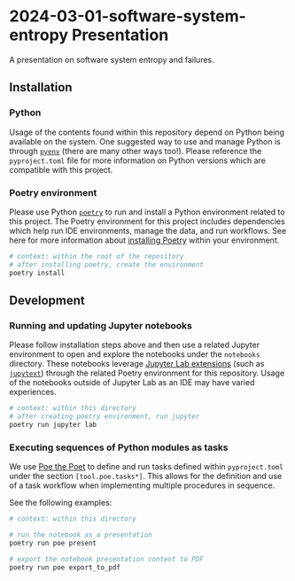# 2024-03-01-software-system-entropy Presentation

A presentation on software system entropy and failures.

## Installation

### Python

Usage of the contents found within this repository depend on Python being available on the system.
One suggested way to use and manage Python is through [`pyenv`](https://github.com/pyenv/pyenv?tab=readme-ov-file#installation) (there are many other ways too!).
Please reference the `pyproject.toml` file for more information on Python versions which are compatible with this project.

### Poetry environment

Please use Python [`poetry`](https://python-poetry.org/) to run and install a Python environment related to this project.
The Poetry environment for this project includes dependencies which help run IDE environments, manage the data, and run workflows.
See here for more information about [installing Poetry](https://python-poetry.org/docs/#installation) within your environment.

```bash
# context: within the root of the repository
# after installing poetry, create the environment
poetry install
```

## Development

### Running and updating Jupyter notebooks

Please follow installation steps above and then use a related Jupyter environment to open and explore the notebooks under the `notebooks` directory.
These notebooks leverage [Jupyter Lab extensions](https://jupyterlab.readthedocs.io/en/stable/user/extensions.html) (such as [`jupytext`](https://jupytext.readthedocs.io/en/latest/)) through the related Poetry environment for this repository.
Usage of the notebooks outside of Jupyter Lab as an IDE may have varied experiences.

```bash
# context: within this directory
# after creating poetry environment, run jupyter
poetry run jupyter lab
```

### Executing sequences of Python modules as tasks

We use [Poe the Poet](https://poethepoet.natn.io/index.html) to define and run tasks defined within `pyproject.toml` under the section `[tool.poe.tasks*]`.
This allows for the definition and use of a task workflow when implementing multiple procedures in sequence.

See the following examples:

```bash
# context: within this directory

# run the notebook as a presentation
poetry run poe present

# export the notebook presentation content to PDF
poetry run poe export_to_pdf
```
